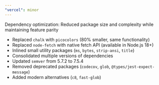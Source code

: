 ```yaml
---
"vercel": minor
---
```


Dependency optimization: Reduced package size and complexity while maintaining feature parity
- Replaced `chalk` with `picocolors` (80% smaller, same functionality)
- Replaced `node-fetch` with native fetch API (available in Node.js 18+)
- Inlined small utility packages (`ms`, `bytes`, `strip-ansi`, `title`)
- Consolidated multiple versions of dependencies
- Updated `semver` from 5.7.2 to 7.5.4
- Removed deprecated packages (`codecov`, `glob`, `@types/jest-expect-message`)
- Added modern alternatives (`c8`, `fast-glob`)
